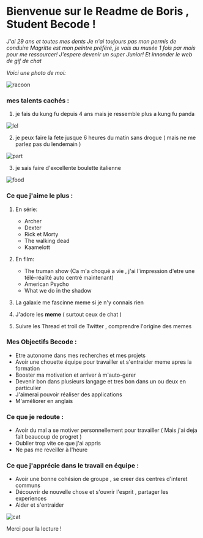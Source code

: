  # Bienvenue sur le Readme de Boris , Student Becode ! 
  
*J'ai 29 ans et toutes mes dents*
*Je n'ai toujours pas mon permis de conduire*
*Magritte est mon peintre préféré, je vais au musée 1 fois par mois pour me ressourcer!*
*J'espere devenir un super Junior! Et innonder le web de gif de chat*


*Voici une photo de moi:*

![racoon](https://www.dutchnews.nl/wpcms/wp-content/uploads/2017/01/Raccoon.jpg)  


### mes talents cachés : 
1. je fais du kung fu depuis 4 ans mais je ressemble plus a kung fu panda  


![lel](https://media.giphy.com/media/AhcV65yMk3AlO/giphy.gif?cid=ecf05e47skzxvy06g2m993sx4lhg4op9854i637aaqe1qi0h&rid=giphy.gif&ct=g)

2. je peux faire la fete jusque 6 heures du matin sans drogue  ( mais ne me parlez pas du lendemain )  

![part](https://media.giphy.com/media/66zRaG7SQf7BC/giphy.gif?cid=ecf05e479nhc0n6v99gwukv4qft6d6aa3xfocv6lf49ebsy5&rid=giphy.gif&ct=g)

3. je sais faire d'excellente boulette italienne  

![food](https://media.giphy.com/media/oS2lkrdaq3a3m/giphy.gif?cid=ecf05e47hwg9dy2e0zlf7mli56kl3kmiyuzbftrpgavdqbua&rid=giphy.gif&ct=g)

### Ce que j'aime le plus :

1. En série:
    * Archer
    * Dexter
    * Rick et Morty
    * The walking dead
    * Kaamelott

2. En film:
    * The truman show (Ca m'a choqué a vie , j'ai l'impression d'etre une télé-réalité auto centré maintenant)
    * American Psycho
    * What we do in the shadow  
    
  

3. La galaxie me fascinne meme si je n'y connais rien


4. J'adore les **meme** ( surtout ceux de chat )

5. Suivre les Thread et troll de Twitter , comprendre l'origine des memes

### Mes Objectifs Becode : 

* Etre autonome dans mes recherches et mes projets
* Avoir une chouette équipe pour travailler et s'entraider meme apres la formation
* Booster ma motivation et arriver à m'auto-gerer 
* Devenir bon dans plusieurs langage et tres bon dans un ou deux en particulier 
* J'aimerai pouvoir réaliser des applications 
* M'améliorer en anglais

### Ce que je redoute : 
* Avoir du mal a se motiver personnellement pour travailler ( Mais j'ai deja fait beaucoup de progret )
* Oublier trop vite ce que j'ai appris 
* Ne pas me reveiller à l'heure

### Ce que j'apprécie dans le travail en équipe : 
* Avoir une bonne cohésion de groupe , se creer des centres d'interet communs
* Découvrir de nouvelle chose et s'ouvrir l'esprit , partager les experiences 
* Aider et s'entraider


![cat](https://media.giphy.com/media/VOPK1BqsMEJRS/giphy.gif?cid=ecf05e47dezrmtja10wmr8qtkcpdgkhor19iidpwms87wdt8&rid=giphy.gif&ct=g)  


Merci pour la lecture ! 



